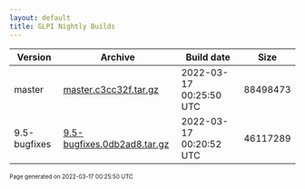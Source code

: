 ```yaml
---
layout: default
title: GLPI Nightly Builds
---
```


Version|Archive|Build date|Size
---|---|---|---
master|[master.c3cc32f.tar.gz](master.c3cc32f.tar.gz)|2022-03-17 00:25:50 UTC|88498473
9.5-bugfixes|[9.5-bugfixes.0db2ad8.tar.gz](9.5-bugfixes.0db2ad8.tar.gz)|2022-03-17 00:20:52 UTC|46117289

<font size="1">Page generated on 2022-03-17 00:25:50 UTC</font>
